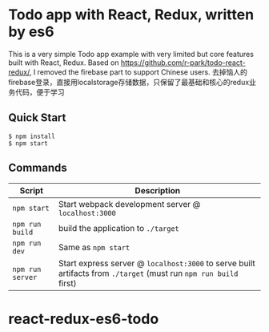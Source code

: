 # Todo app with React, Redux, written by es6
This is a very simple Todo app example with very limited but core features built with React, Redux. Based on https://github.com/r-park/todo-react-redux/, I removed the firebase part to support Chinese users.
去掉恼人的firebase登录，直接用localstorage存储数据，只保留了最基础和核心的redux业务代码，便于学习

Quick Start
-----------

```shell
$ npm install
$ npm start
```


Commands
--------

|Script|Description|
|---|---|
|`npm start`|Start webpack development server @ `localhost:3000`|
|`npm run build`|  build the application to `./target`|
|`npm run dev`|Same as `npm start`|
|`npm run server`|Start express server @ `localhost:3000` to serve built artifacts from `./target` (must run `npm run build` first)|
# react-redux-es6-todo
